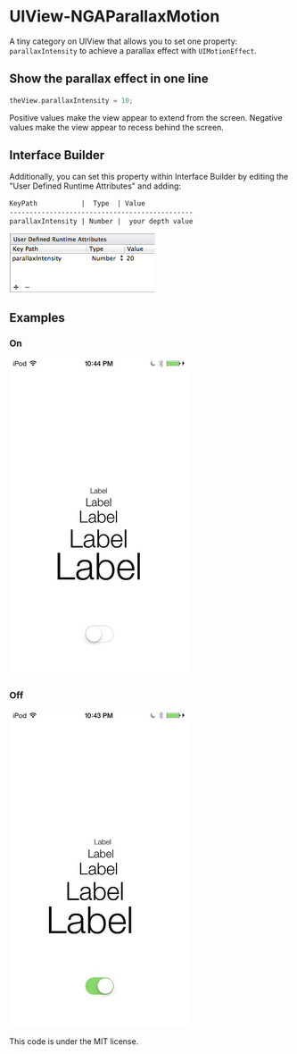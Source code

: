 UIView-NGAParallaxMotion
========================

A tiny category on UIView that allows you to set one property: `parallaxIntensity` to achieve
a parallax effect with `UIMotionEffect`.

Show the parallax effect in one line
-------------
```Objective-C
theView.parallaxIntensity = 10;
```
Positive values make the view appear to extend from the screen. Negative values
make the view appear to recess behind the screen.

Interface Builder
-----------------

Additionally, you can set this property within Interface Builder by editing the "User
Defined Runtime Attributes" and adding:

    KeyPath           |  Type  | Value
    ----------------------------------------------
    parallaxIntensity | Number |  your depth value



![Interface Builder](img/InterfaceBuilderExample.png "Interface Builder Example")


Examples
--------

### On

![](img/off.jpg)

### Off

![](img/on.jpg)



This code is under the MIT license.

